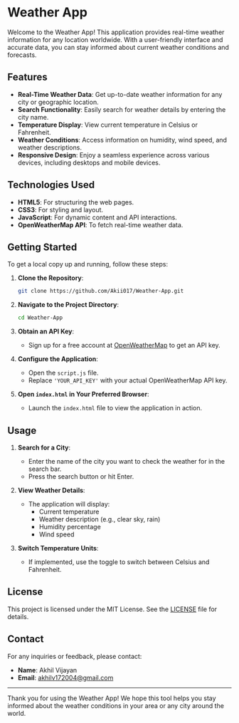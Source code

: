 # Weather App

Welcome to the Weather App! This application provides real-time weather information for any location worldwide. With a user-friendly interface and accurate data, you can stay informed about current weather conditions and forecasts.

## Features

- **Real-Time Weather Data**: Get up-to-date weather information for any city or geographic location.
- **Search Functionality**: Easily search for weather details by entering the city name.
- **Temperature Display**: View current temperature in Celsius or Fahrenheit.
- **Weather Conditions**: Access information on humidity, wind speed, and weather descriptions.
- **Responsive Design**: Enjoy a seamless experience across various devices, including desktops and mobile devices.

## Technologies Used

- **HTML5**: For structuring the web pages.
- **CSS3**: For styling and layout.
- **JavaScript**: For dynamic content and API interactions.
- **OpenWeatherMap API**: To fetch real-time weather data.

## Getting Started

To get a local copy up and running, follow these steps:

1. **Clone the Repository**:

   ```bash
   git clone https://github.com/Akii017/Weather-App.git
   ```

2. **Navigate to the Project Directory**:

   ```bash
   cd Weather-App
   ```

3. **Obtain an API Key**:

   - Sign up for a free account at [OpenWeatherMap](https://openweathermap.org/) to get an API key.

4. **Configure the Application**:

   - Open the `script.js` file.
   - Replace `'YOUR_API_KEY'` with your actual OpenWeatherMap API key.

5. **Open `index.html` in Your Preferred Browser**:

   - Launch the `index.html` file to view the application in action.

## Usage

1. **Search for a City**:

   - Enter the name of the city you want to check the weather for in the search bar.
   - Press the search button or hit Enter.

2. **View Weather Details**:

   - The application will display:
     - Current temperature
     - Weather description (e.g., clear sky, rain)
     - Humidity percentage
     - Wind speed

3. **Switch Temperature Units**:

   - If implemented, use the toggle to switch between Celsius and Fahrenheit.


## License

This project is licensed under the MIT License. See the [LICENSE](LICENSE) file for details.

## Contact

For any inquiries or feedback, please contact:

- **Name**: Akhil Vijayan
- **Email**: akhilv172004@gmail.com

---

Thank you for using the Weather App! We hope this tool helps you stay informed about the weather conditions in your area or any city around the world. 
